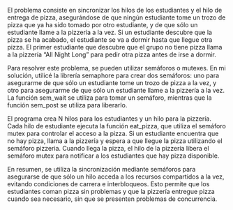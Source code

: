 El problema consiste en sincronizar los hilos de los estudiantes y el hilo de entrega de pizza, asegurándose de que ningún estudiante tome un trozo de pizza que ya ha sido tomado por otro estudiante, y de que sólo un estudiante llame a la pizzería a la vez. Si un estudiante descubre que la pizza se ha acabado, el estudiante se va a dormir hasta que llegue otra pizza. El primer estudiante que descubre que el grupo no tiene pizza llama a la pizzería “All Night Long” para pedir otra pizza antes de irse a dormir.

Para resolver este problema, se pueden utilizar semáforos o mutexes. En mi solución, utilicé la librería semaphore para crear dos semáforos: uno para asegurarme de que sólo un estudiante tome un trozo de pizza a la vez, y otro para asegurarme de que sólo un estudiante llame a la pizzería a la vez. La función sem_wait se utiliza para tomar un semáforo, mientras que la función sem_post se utiliza para liberarlo.

El programa crea N hilos para los estudiantes y un hilo para la pizzería. Cada hilo de estudiante ejecuta la función eat_pizza, que utiliza el semáforo mutex para controlar el acceso a la pizza. Si un estudiante encuentra que no hay pizza, llama a la pizzería y espera a que llegue la pizza utilizando el semáforo pizzeria. Cuando llega la pizza, el hilo de la pizzería libera el semáforo mutex para notificar a los estudiantes que hay pizza disponible.

En resumen, se utiliza la sincronización mediante semáforos para asegurarse de que sólo un hilo acceda a los recursos compartidos a la vez, evitando condiciones de carrera e interbloqueos. Esto permite que los estudiantes coman pizza sin problemas y que la pizzería entregue pizza cuando sea necesario, sin que se presenten problemas de concurrencia.